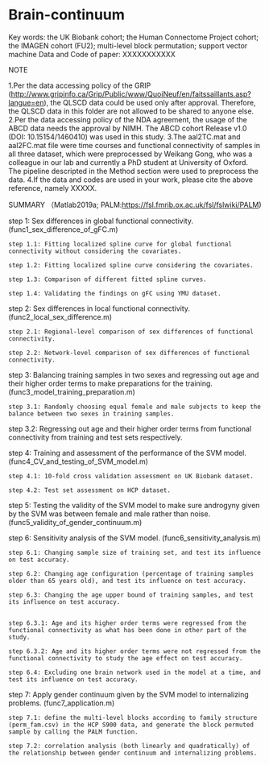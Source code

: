 # Brain-continuum
Key words: the UK Biobank cohort; the Human Connectome Project cohort; the IMAGEN cohort (FU2); multi-level block permutation; support vector machine
Data and Code of paper:
XXXXXXXXXXX

NOTE

1.Per the data accessing policy of the GRIP (http://www.gripinfo.ca/Grip/Public/www/QuoiNeuf/en/faitssaillants.asp?langue=en),
the QLSCD data could be used only after approval. Therefore, the QLSCD data in this folder are not allowed to be shared to anyone else.
2.Per the data accessing policy of the NDA agreement, the usage of the ABCD data needs the approval by NIMH. The ABCD cohort Release v1.0 (DOI: 10.15154/1460410) was used in this study.
3.The aal2TC.mat and aal2FC.mat file were time courses and functional connectivity of samples in all three dataset, which were preprocessed by Weikang Gong, who was a colleague in our lab and currently a PhD student at University of Oxford. The pipeline descripted in the Method section were used to preprocess the data.
4.If the data and codes are used in your work, please cite the above reference, namely XXXXX.

SUMMARY （Matlab2019a; PALM:https://fsl.fmrib.ox.ac.uk/fsl/fslwiki/PALM)

step 1: Sex differences in global functional connectivity. (func1_sex_difference_of_gFC.m)

    step 1.1: Fitting localized spline curve for global functional connectivity without considering the covariates.
    
    step 1.2: Fitting localized spline curve considering the covariates.
    
    step 1.3: Comparison of different fitted spline curves.
    
    step 1.4: Validating the findings on gFC using YMU dataset.


step 2: Sex differences in local functional connectivity. (func2_local_sex_difference.m)

    step 2.1: Regional-level comparison of sex differences of functional connectivity.
  
    step 2.2: Network-level comparison of sex differences of functional connectivity.


step 3: Balancing training samples in two sexes and regressing out age and their higher order terms to make preparations for the training. (func3_model_training_preparation.m)

    step 3.1: Randomly choosing equal female and male subjects to keep the balance between two sexes in training samples.
  
   step 3.2: Regressing out age and their higher order terms from functional connectivity from training and test sets respectively.


step 4: Training and assessment of the performance of the SVM model. (func4_CV_and_testing_of_SVM_model.m)

    step 4.1: 10-fold cross validation assessment on UK Biobank dataset.
  
    step 4.2: Test set assessment on HCP dataset.


step 5: Testing the validity of the SVM model to make sure androgyny given by the SVM was between female and male rather than noise. (func5_validity_of_gender_continuum.m)


step 6: Sensitivity analysis of the SVM model. (func6_sensitivity_analysis.m)

    step 6.1: Changing sample size of training set, and test its influence on test accuracy.
  
    step 6.2: Changing age configuration (percentage of training samples older than 65 years old), and test its influence on test accuracy.
  
    step 6.3: Changing the age upper bound of training samples, and test its influence on test accuracy.
  
  
    step 6.3.1: Age and its higher order terms were regressed from the functional connectivity as what has been done in other part of the study.
    
    step 6.3.2: Age and its higher order terms were not regressed from the functional connectivity to study the age effect on test accuracy.
    
    step 6.4: Excluding one brain network used in the model at a time, and test its influence on test accuracy.
  

step 7: Apply gender continuum given by the SVM model to internalizing problems. (func7_application.m)

    step 7.1: define the multi-level blocks according to family structure (perm_fam.csv) in the HCP S900 data, and generate the block permuted sample by calling the PALM function.
  
    step 7.2: correlation analysis (both linearly and quadratically) of the relationship between gender continuum and internalizing problems.
